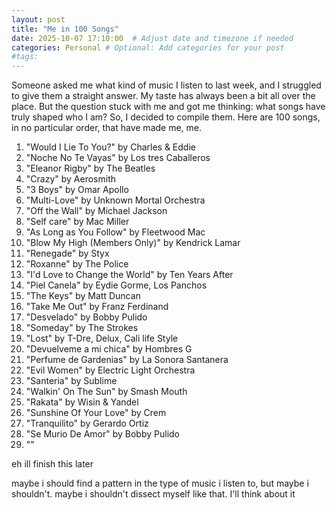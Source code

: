 ```yaml
---
layout: post
title: "Me in 100 Songs"
date: 2025-10-07 17:10:00  # Adjust date and timezone if needed
categories: Personal # Optional: Add categories for your post
#tags:
---
```


Someone asked me what kind of music I listen to last week, and I struggled to give them a straight answer. My taste has always been a bit all over the place. But the question stuck with me and got me thinking: what songs have truly shaped who I am? So, I decided to compile them. Here are 100 songs, in no particular order, that have made me, me.

1. "Would I Lie To You?" by Charles & Eddie
2. "Noche No Te Vayas" by Los tres Caballeros
3. "Eleanor Rigby" by The Beatles
4. "Crazy" by Aerosmith
5. "3 Boys" by Omar Apollo
6. "Multi-Love" by Unknown Mortal Orchestra
7. "Off the Wall" by Michael Jackson
8. "Self care" by Mac Miller 
9. "As Long as You Follow" by Fleetwood Mac
10. "Blow My High (Members Only)" by Kendrick Lamar
11. "Renegade" by Styx
12. "Roxanne" by The Police
13. "I'd Love to Change the World" by Ten Years After
14. "Piel Canela" by Eydie Gorme, Los Panchos
15. "The Keys" by Matt Duncan
16. "Take Me Out" by Franz Ferdinand
17. "Desvelado" by Bobby Pulido
18. "Someday" by The Strokes
19. "Lost" by T-Dre, Delux, Cali life Style
20. "Devuelveme a mi chica" by Hombres G
21. "Perfume de Gardenias" by La Sonora Santanera
22. "Evil Women" by Electric Light Orchestra 
23. "Santeria" by Sublime
24. "Walkin' On The Sun" by Smash Mouth 
25. "Rakata" by Wisin & Yandel
26. "Sunshine Of Your Love" by Crem
27. "Tranquilito" by Gerardo Ortiz 
28. "Se Murio De Amor" by Bobby Pulido
29. ""


 eh ill finish this later

maybe i should find a pattern in the type of music i listen to, but maybe i shouldn't. maybe i shouldn't dissect myself like that. I'll think about it 
